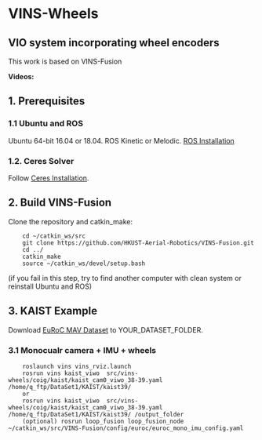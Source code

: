 # VINS-Wheels
## VIO system incorporating wheel encoders

This work is based on VINS-Fusion

**Videos:**

<a href="https://youtu.be/lcgBF64WMOE" target="_blank"></a>

## 1. Prerequisites
### 1.1 **Ubuntu** and **ROS**
Ubuntu 64-bit 16.04 or 18.04.
ROS Kinetic or Melodic. [ROS Installation](http://wiki.ros.org/ROS/Installation)


### 1.2. **Ceres Solver**
Follow [Ceres Installation](http://ceres-solver.org/installation.html).


## 2. Build VINS-Fusion
Clone the repository and catkin_make:
```
    cd ~/catkin_ws/src
    git clone https://github.com/HKUST-Aerial-Robotics/VINS-Fusion.git
    cd ../
    catkin_make
    source ~/catkin_ws/devel/setup.bash
```
(if you fail in this step, try to find another computer with clean system or reinstall Ubuntu and ROS)

## 3. KAIST Example
Download [EuRoC MAV Dataset](https://sites.google.com/view/complex-urban-dataset/download-lidar-stereo) to YOUR_DATASET_FOLDER. 

### 3.1 Monocualr camera + IMU + wheels

```
    roslaunch vins vins_rviz.launch
    rosrun vins kaist_viwo  src/vins-wheels/coig/kaist/kaist_cam0_viwo_38-39.yaml /home/q_ftp/DataSet1/KAIST/kaist39/
    or
    rosrun vins kaist_viwo  src/vins-wheels/coig/kaist/kaist_cam0_viwo_38-39.yaml /home/q_ftp/DataSet1/KAIST/kaist39/ /output_folder
    (optional) rosrun loop_fusion loop_fusion_node ~/catkin_ws/src/VINS-Fusion/config/euroc/euroc_mono_imu_config.yaml 
```
